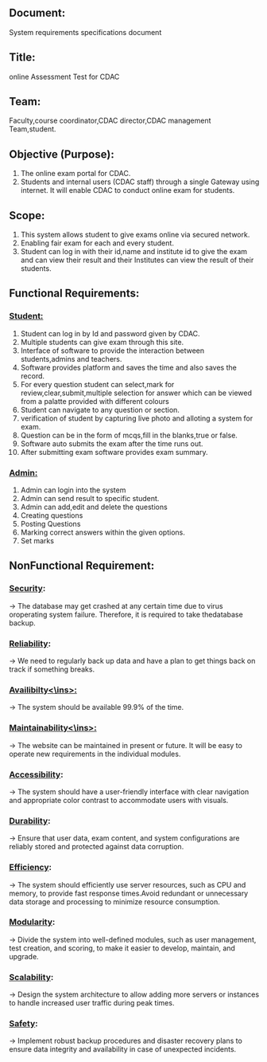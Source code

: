 ## Document:
System requirements specifications document

## Title:
online Assessment Test for CDAC

## Team:
Faculty,course coordinator,CDAC director,CDAC management Team,student.

## Objective (Purpose):
1. The online exam portal for CDAC.
2. Students and internal users (CDAC staff) through a single Gateway using internet. It will enable CDAC to conduct online exam for students.

## Scope:
1. This system allows student to give exams online via secured network.
2. Enabling fair exam for each and every student.
3. Student can log in with their id,name and institute id to give the exam and can view their result and their Institutes can view the result of their students.

## Functional Requirements:

### <ins><b>Student:</b></ins>
	
1. Student can log in by Id and password given by CDAC.
2. Multiple students can give exam through this site.
3. Interface of software to provide the interaction between students,admins and teachers.
4. Software provides platform and saves the time and also saves the record.
5. For every question student can select,mark for review,clear,submit,multiple selection for answer which can be viewed from a palatte provided with different colours
6. Student can navigate to any question or section.
7. verification of student by capturing live photo and alloting a system for exam.
8. Question can be in the form of mcqs,fill in the blanks,true or false.
9. Software auto submits the exam after the time runs out.
10. After submitting exam software provides exam summary.

### <ins><b>Admin:</b></ins>
	
1. Admin can login into the system 
2. Admin can send result to specific student.
3. Admin can add,edit and delete the questions
4. Creating questions
5. Posting Questions
6. Marking correct answers within the given options.
7. Set marks


## NonFunctional Requirement:

### <ins>Security</ins>:
-> The database may get crashed at any certain time due to virus oroperating system failure. Therefore, it is required to take thedatabase backup.

### <ins>Reliability</ins>:
-> We need to regularly back up data and have a plan to get things back on track if something breaks.

### <ins>Availibilty<\ins>:
-> The system should be available 99.9% of the time.

### <ins>Maintainability<\ins>:
-> The website can be maintained in present or future. It will be easy to operate new requirements in the individual modules.

### <ins>Accessibility</ins>:
-> The system should have a user-friendly interface with clear navigation and appropriate color contrast to accommodate users with visuals.

### <ins>Durability</ins>:
-> Ensure that user data, exam content, and system configurations are reliably stored and protected against data corruption.

### <ins>Efficiency</ins>:
-> The system should efficiently use server resources, such as CPU and memory, to provide fast response times.Avoid redundant or unnecessary data storage and processing to minimize resource consumption.

### <ins>Modularity</ins>:
-> Divide the system into well-defined modules, such as user management, test creation, and scoring, to make it easier to develop, maintain, and upgrade.

### <ins>Scalability</ins>:
-> Design the system architecture to allow adding more servers or instances to handle increased user traffic during peak times.

### <ins>Safety</ins>:
-> Implement robust backup procedures and disaster recovery plans to ensure data integrity and availability in case of unexpected incidents.

